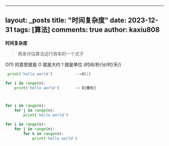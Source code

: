 
---
layout: _posts
title: "时间复杂度"
date:   2023-12-31
tags: [算法]
comments: true
author: kaxiu808  
--- 
**时间复杂度**
> 用来评估算法运行效率的一个式子

O(1)  的意思就是   O 就是大约    1 就是单位  (时间/秒/分/时/天/)
```python
 print('hello world')          -->O(1)
```                  
```python
for i in range(n):
	print('hello world')       -> D{菱形}
```

```python

```

```python

```

```python
for i in range(n):
	for j in range(n):
		print('hello world')
```

```python
for i in range(n):
	for j in range(n):
		for k in range(n):
			print('hello world')
```




<!--stackedit_data:
eyJoaXN0b3J5IjpbLTE1OTM1NTgwMDUsLTE4NDc2NTQ1MTEsLT
U4NDUyOTcyMywtNTcxOTA0MDgzXX0=
-->